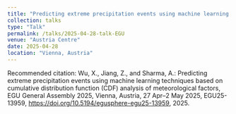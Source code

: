 ```yaml
---
title: "Predicting extreme precipitation events using machine learning techniques based on cumulative distribution function (CDF) analysis of meteorological factors"
collection: talks
type: "Talk"
permalink: /talks/2025-04-28-talk-EGU
venue: "Austria Centre"
date: 2025-04-28
location: "Vienna, Austria"
---
```


Recommended citation: Wu, X., Jiang, Z., and Sharma, A.: Predicting extreme precipitation events using machine learning techniques based on cumulative distribution function (CDF) analysis of meteorological factors, EGU General Assembly 2025, Vienna, Austria, 27 Apr–2 May 2025, EGU25-13959, https://doi.org/10.5194/egusphere-egu25-13959, 2025.


